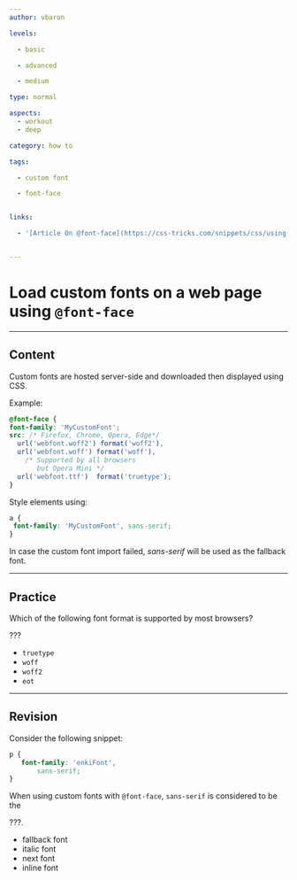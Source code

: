 ```yaml
---
author: vbaron

levels:

  - basic

  - advanced

  - medium

type: normal

aspects:
  - workout
  - deep

category: how to

tags:

  - custom font

  - font-face


links:

  - '[Article On @font-face](https://css-tricks.com/snippets/css/using-font-face/){article}'


---
```


# Load custom fonts on a web page using `@font-face`

---
## Content

Custom fonts are hosted server-side and downloaded then displayed using CSS.

Example:

```css
@font-face {
font-family: 'MyCustomFont';
src: /* Firefox, Chrome, Opera, Edge*/
  url('webfont.woff2') format('woff2'),
  url('webfont.woff') format('woff'),
    /* Supported by all browsers
       but Opera Mini */
  url('webfont.ttf')  format('truetype');
}
```
Style elements using:
```css
a {
 font-family: 'MyCustomFont', sans-serif;
}
```
In case the custom font import failed, *sans-serif* will be used as the fallback font.

---
## Practice

Which of the following font format is supported by most browsers?

???

* `truetype`
* `woff`
* `woff2`
* `eot`

---
## Revision

Consider the following snippet:
```css
p {
   font-family: 'enkiFont',
       sans-serif;
}
```
When using custom fonts with `@font-face`, `sans-serif` is considered to be the

???.

* fallback font
* italic font
* next font
* inline font
